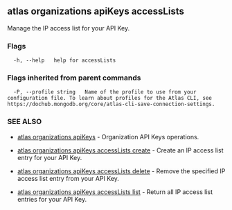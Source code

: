 ## atlas organizations apiKeys accessLists

Manage the IP access list for your API Key.






### Flags

```
  -h, --help   help for accessLists

```


### Flags inherited from parent commands

```
  -P, --profile string   Name of the profile to use from your configuration file. To learn about profiles for the Atlas CLI, see https://dochub.mongodb.org/core/atlas-cli-save-connection-settings.

```

### SEE ALSO


* [atlas organizations apiKeys](atlas_organizations_apiKeys.md)	- Organization API Keys operations.

* [atlas organizations apiKeys accessLists create](atlas_organizations_apiKeys_accessLists_create.md)	- Create an IP access list entry for your API Key.

* [atlas organizations apiKeys accessLists delete](atlas_organizations_apiKeys_accessLists_delete.md)	- Remove the specified IP access list entry from your API Key.

* [atlas organizations apiKeys accessLists list](atlas_organizations_apiKeys_accessLists_list.md)	- Return all IP access list entries for your API Key.



